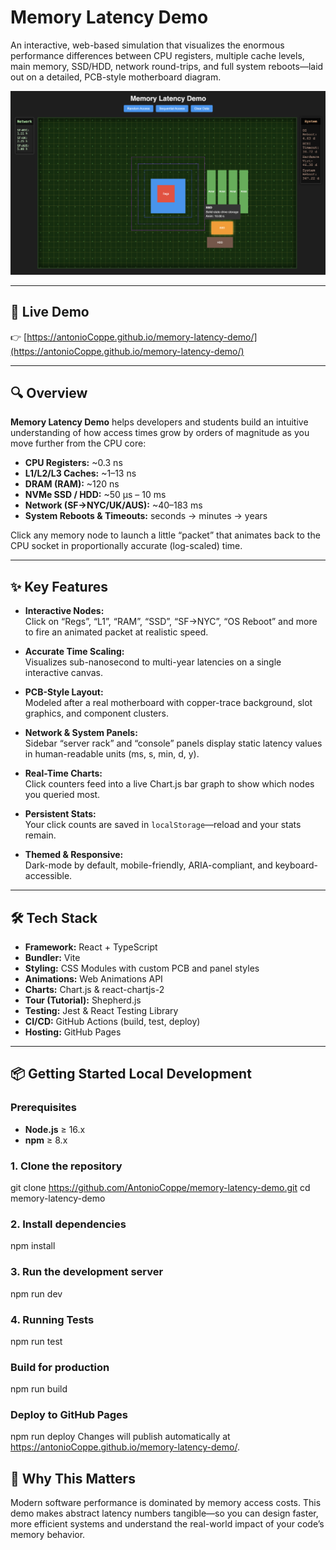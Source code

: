 # Memory Latency Demo

An interactive, web-based simulation that visualizes the enormous performance differences between CPU registers, multiple cache levels, main memory, SSD/HDD, network round-trips, and full system reboots—laid out on a detailed, PCB-style motherboard diagram.

![Preview of Memory Latency Demo](./public/preview.png)

---

## 🚀 Live Demo

👉 [https://antonioCoppe.github.io/memory-latency-demo/](https://antonioCoppe.github.io/memory-latency-demo/)

---

## 🔍 Overview

**Memory Latency Demo** helps developers and students build an intuitive understanding of how access times grow by orders of magnitude as you move further from the CPU core:

- **CPU Registers:** ~0.3 ns  
- **L1/L2/L3 Caches:** ~1–13 ns  
- **DRAM (RAM):** ~120 ns  
- **NVMe SSD / HDD:** ~50 µs – 10 ms  
- **Network (SF→NYC/UK/AUS):** ~40–183 ms  
- **System Reboots & Timeouts:** seconds → minutes → years  

Click any memory node to launch a little “packet” that animates back to the CPU socket in proportionally accurate (log-scaled) time.

---

## ✨ Key Features

- **Interactive Nodes:**  
  Click on “Regs”, “L1”, “RAM”, “SSD”, “SF→NYC”, “OS Reboot” and more to fire an animated packet at realistic speed.

- **Accurate Time Scaling:**  
  Visualizes sub-nanosecond to multi-year latencies on a single interactive canvas.

- **PCB-Style Layout:**  
  Modeled after a real motherboard with copper-trace background, slot graphics, and component clusters.

- **Network & System Panels:**  
  Sidebar “server rack” and “console” panels display static latency values in human-readable units (ms, s, min, d, y).

- **Real-Time Charts:**  
  Click counters feed into a live Chart.js bar graph to show which nodes you queried most.

- **Persistent Stats:**  
  Your click counts are saved in `localStorage`—reload and your stats remain.

- **Themed & Responsive:**  
  Dark-mode by default, mobile-friendly, ARIA-compliant, and keyboard-accessible.

---

## 🛠 Tech Stack

- **Framework:** React + TypeScript  
- **Bundler:** Vite  
- **Styling:** CSS Modules with custom PCB and panel styles  
- **Animations:** Web Animations API  
- **Charts:** Chart.js & react-chartjs-2  
- **Tour (Tutorial):** Shepherd.js  
- **Testing:** Jest & React Testing Library  
- **CI/CD:** GitHub Actions (build, test, deploy)  
- **Hosting:** GitHub Pages  

---

## 📦 Getting Started Local Development

### Prerequisites

- **Node.js** ≥ 16.x  
- **npm** ≥ 8.x  

### 1. Clone the repository

git clone <https://github.com/AntonioCoppe/memory-latency-demo.git>
cd memory-latency-demo

### 2. Install dependencies

npm install

### 3. Run the development server

npm run dev

### 4. Running Tests

npm run test

### Build for production

npm run build

### Deploy to GitHub Pages

npm run deploy
Changes will publish automatically at <https://antonioCoppe.github.io/memory-latency-demo/>.

## 🚀 Why This Matters

Modern software performance is dominated by memory access costs. This demo makes abstract latency numbers tangible—so you can design faster, more efficient systems and understand the real-world impact of your code’s memory behavior.
